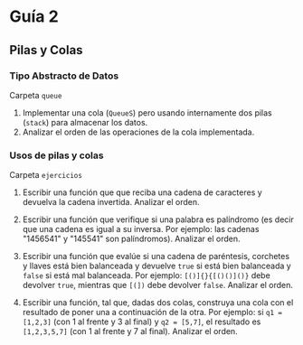 # Guía 2

## Pilas y Colas

### Tipo Abstracto de Datos

Carpeta `queue`
1. Implementar una cola (`QueueS`) pero usando internamente dos pilas (`stack`) para almacenar los datos.
2. Analizar el orden de las operaciones de la cola implementada.

### Usos de pilas y colas
Carpeta `ejercicios`

1. Escribir una función que que reciba una cadena de caracteres y devuelva la cadena invertida. Analizar el orden.

2. Escribir una función que verifique si una palabra es palíndromo (es decir que una cadena es igual a su inversa. Por ejemplo: las cadenas "1456541" y "145541" son palíndromos). Analizar el orden.

3. Escribir una función que evalúe si una cadena de paréntesis, corchetes y llaves está bien balanceada y devuelve `true` si está bien balanceada y `false` si está mal balanceada. Por ejemplo: `[()]{}{[()()]()}` debe devolver `true`, mientras que `[(])` debe devolver `false`. Analizar el orden.


4. Escribir una función, tal que, dadas dos colas, construya una cola con el resultado de poner una a continuación de la otra. Por ejemplo: si `q1 = [1,2,3]` (con 1 al frente y 3 al final) y `q2 = [5,7]`, el resultado es `[1,2,3,5,7]` (con 1 al frente y 7 al final). Analizar el orden.
